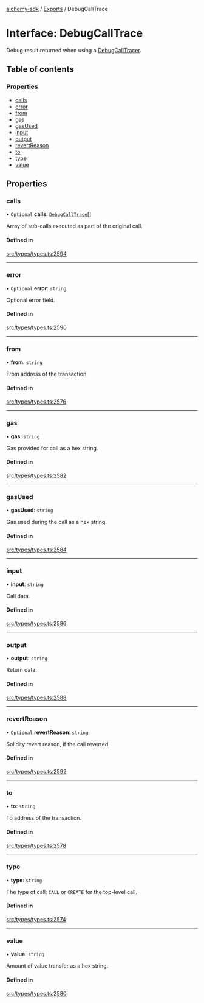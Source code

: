[alchemy-sdk](../README.md) / [Exports](../modules.md) / DebugCallTrace

# Interface: DebugCallTrace

Debug result returned when using a [DebugCallTracer](DebugCallTracer.md).

## Table of contents

### Properties

- [calls](DebugCallTrace.md#calls)
- [error](DebugCallTrace.md#error)
- [from](DebugCallTrace.md#from)
- [gas](DebugCallTrace.md#gas)
- [gasUsed](DebugCallTrace.md#gasused)
- [input](DebugCallTrace.md#input)
- [output](DebugCallTrace.md#output)
- [revertReason](DebugCallTrace.md#revertreason)
- [to](DebugCallTrace.md#to)
- [type](DebugCallTrace.md#type)
- [value](DebugCallTrace.md#value)

## Properties

### calls

• `Optional` **calls**: [`DebugCallTrace`](DebugCallTrace.md)[]

Array of sub-calls executed as part of the original call.

#### Defined in

[src/types/types.ts:2594](https://github.com/alchemyplatform/alchemy-sdk-js/blob/432c999/src/types/types.ts#L2594)

___

### error

• `Optional` **error**: `string`

Optional error field.

#### Defined in

[src/types/types.ts:2590](https://github.com/alchemyplatform/alchemy-sdk-js/blob/432c999/src/types/types.ts#L2590)

___

### from

• **from**: `string`

From address of the transaction.

#### Defined in

[src/types/types.ts:2576](https://github.com/alchemyplatform/alchemy-sdk-js/blob/432c999/src/types/types.ts#L2576)

___

### gas

• **gas**: `string`

Gas provided for call as a hex string.

#### Defined in

[src/types/types.ts:2582](https://github.com/alchemyplatform/alchemy-sdk-js/blob/432c999/src/types/types.ts#L2582)

___

### gasUsed

• **gasUsed**: `string`

Gas used during the call as a hex string.

#### Defined in

[src/types/types.ts:2584](https://github.com/alchemyplatform/alchemy-sdk-js/blob/432c999/src/types/types.ts#L2584)

___

### input

• **input**: `string`

Call data.

#### Defined in

[src/types/types.ts:2586](https://github.com/alchemyplatform/alchemy-sdk-js/blob/432c999/src/types/types.ts#L2586)

___

### output

• **output**: `string`

Return data.

#### Defined in

[src/types/types.ts:2588](https://github.com/alchemyplatform/alchemy-sdk-js/blob/432c999/src/types/types.ts#L2588)

___

### revertReason

• `Optional` **revertReason**: `string`

Solidity revert reason, if the call reverted.

#### Defined in

[src/types/types.ts:2592](https://github.com/alchemyplatform/alchemy-sdk-js/blob/432c999/src/types/types.ts#L2592)

___

### to

• **to**: `string`

To address of the transaction.

#### Defined in

[src/types/types.ts:2578](https://github.com/alchemyplatform/alchemy-sdk-js/blob/432c999/src/types/types.ts#L2578)

___

### type

• **type**: `string`

The type of call: `CALL` or `CREATE` for the top-level call.

#### Defined in

[src/types/types.ts:2574](https://github.com/alchemyplatform/alchemy-sdk-js/blob/432c999/src/types/types.ts#L2574)

___

### value

• **value**: `string`

Amount of value transfer as a hex string.

#### Defined in

[src/types/types.ts:2580](https://github.com/alchemyplatform/alchemy-sdk-js/blob/432c999/src/types/types.ts#L2580)
